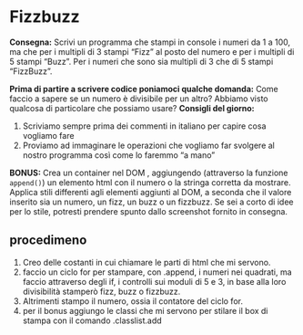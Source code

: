 Fizzbuzz
===

**Consegna:**
Scrivi un programma che stampi in console i numeri da 1 a 100,
ma che per i multipli di 3 stampi “Fizz” al posto del numero e per i multipli di 5 stampi “Buzz”.
Per i numeri che sono sia multipli di 3 che di 5 stampi “FizzBuzz”.

**Prima di partire a scrivere codice poniamoci qualche domanda:**
Come faccio a sapere se un numero è divisibile per un altro?
Abbiamo visto qualcosa di particolare che possiamo usare?
**Consigli del giorno:**
1. Scriviamo sempre prima dei commenti in italiano per capire cosa vogliamo fare
2. Proviamo ad immaginare le operazioni che vogliamo far svolgere al nostro programma così come lo faremmo “a mano”


**BONUS:**
Crea un container nel DOM , aggiungendo (attraverso la funzione `append()`) un elemento html con il numero o la stringa corretta da mostrare.
Applica stili differenti agli elementi aggiunti al DOM, a seconda che il valore inserito sia un numero, un fizz, un buzz o un fizzbuzz.
Se sei a corto di idee per lo stile, potresti prendere spunto dallo screenshot fornito in consegna.


## procedimeno

1. Creo delle costanti in cui chiamare le parti di html che mi servono.
1. faccio un ciclo for per stampare, con .append, i numeri nei quadrati, ma faccio attraverso degli if, i controlli sui moduli di 5 e 3, in base alla loro divisibilità stamperò fizz, buzz o fizzbuzz. 
1. Altrimenti stampo il numero, ossia il contatore del ciclo for. 
1. per il bonus aggiungo le classi che mi servono per stilare il box di stampa con il comando .classlist.add